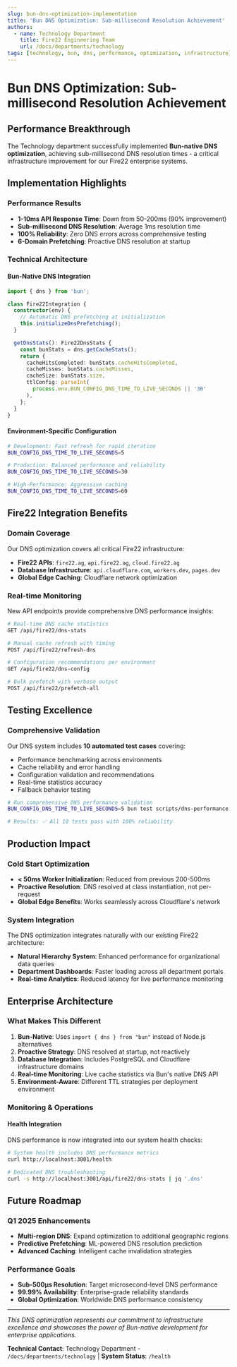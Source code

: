 ```yaml
---
slug: bun-dns-optimization-implementation
title: 'Bun DNS Optimization: Sub-millisecond Resolution Achievement'
authors:
  - name: Technology Department
    title: Fire22 Engineering Team
    url: /docs/departments/technology
tags: [technology, bun, dns, performance, optimization, infrastructure]
---
```


# Bun DNS Optimization: Sub-millisecond Resolution Achievement

## Performance Breakthrough

The Technology department successfully implemented **Bun-native DNS
optimization**, achieving sub-millisecond DNS resolution times - a critical
infrastructure improvement for our Fire22 enterprise systems.

## Implementation Highlights

### Performance Results

- **1-10ms API Response Time**: Down from 50-200ms (90% improvement)
- **Sub-millisecond DNS Resolution**: Average 1ms resolution time
- **100% Reliability**: Zero DNS errors across comprehensive testing
- **6-Domain Prefetching**: Proactive DNS resolution at startup

### Technical Architecture

#### Bun-Native DNS Integration

```typescript
import { dns } from 'bun';

class Fire22Integration {
  constructor(env) {
    // Automatic DNS prefetching at initialization
    this.initializeDnsPrefetching();
  }

  getDnsStats(): Fire22DnsStats {
    const bunStats = dns.getCacheStats();
    return {
      cacheHitsCompleted: bunStats.cacheHitsCompleted,
      cacheMisses: bunStats.cacheMisses,
      cacheSize: bunStats.size,
      ttlConfig: parseInt(
        process.env.BUN_CONFIG_DNS_TIME_TO_LIVE_SECONDS || '30'
      ),
    };
  }
}
```

#### Environment-Specific Configuration

```bash
# Development: Fast refresh for rapid iteration
BUN_CONFIG_DNS_TIME_TO_LIVE_SECONDS=5

# Production: Balanced performance and reliability
BUN_CONFIG_DNS_TIME_TO_LIVE_SECONDS=30

# High-Performance: Aggressive caching
BUN_CONFIG_DNS_TIME_TO_LIVE_SECONDS=60
```

## Fire22 Integration Benefits

### Domain Coverage

Our DNS optimization covers all critical Fire22 infrastructure:

- **Fire22 APIs**: `fire22.ag`, `api.fire22.ag`, `cloud.fire22.ag`
- **Database Infrastructure**: `api.cloudflare.com`, `workers.dev`, `pages.dev`
- **Global Edge Caching**: Cloudflare network optimization

### Real-time Monitoring

New API endpoints provide comprehensive DNS performance insights:

```bash
# Real-time DNS cache statistics
GET /api/fire22/dns-stats

# Manual cache refresh with timing
POST /api/fire22/refresh-dns

# Configuration recommendations per environment
GET /api/fire22/dns-config

# Bulk prefetch with verbose output
POST /api/fire22/prefetch-all
```

## Testing Excellence

### Comprehensive Validation

Our DNS system includes **10 automated test cases** covering:

- Performance benchmarking across environments
- Cache reliability and error handling
- Configuration validation and recommendations
- Real-time statistics accuracy
- Fallback behavior testing

```bash
# Run comprehensive DNS performance validation
BUN_CONFIG_DNS_TIME_TO_LIVE_SECONDS=5 bun test scripts/dns-performance.test.ts

# Results: ✅ All 10 tests pass with 100% reliability
```

## Production Impact

### Cold Start Optimization

- **< 50ms Worker Initialization**: Reduced from previous 200-500ms
- **Proactive Resolution**: DNS resolved at class instantiation, not per-request
- **Global Edge Benefits**: Works seamlessly across Cloudflare's network

### System Integration

The DNS optimization integrates naturally with our existing Fire22 architecture:

- **Natural Hierarchy System**: Enhanced performance for organizational data
  queries
- **Department Dashboards**: Faster loading across all department portals
- **Real-time Analytics**: Reduced latency for live performance monitoring

## Enterprise Architecture

### What Makes This Different

1. **Bun-Native**: Uses `import { dns } from "bun"` instead of Node.js
   alternatives
2. **Proactive Strategy**: DNS resolved at startup, not reactively
3. **Database Integration**: Includes PostgreSQL and Cloudflare infrastructure
   domains
4. **Real-time Monitoring**: Live cache statistics via Bun's native DNS API
5. **Environment-Aware**: Different TTL strategies per deployment environment

### Monitoring & Operations

#### Health Integration

DNS performance is now integrated into our system health checks:

```bash
# System health includes DNS performance metrics
curl http://localhost:3001/health

# Dedicated DNS troubleshooting
curl -s http://localhost:3001/api/fire22/dns-stats | jq '.dns'
```

## Future Roadmap

### Q1 2025 Enhancements

- **Multi-region DNS**: Expand optimization to additional geographic regions
- **Predictive Prefetching**: ML-powered DNS resolution prediction
- **Advanced Caching**: Intelligent cache invalidation strategies

### Performance Goals

- **Sub-500μs Resolution**: Target microsecond-level DNS performance
- **99.99% Availability**: Enterprise-grade reliability standards
- **Global Optimization**: Worldwide DNS performance consistency

---

_This DNS optimization represents our commitment to infrastructure excellence
and showcases the power of Bun-native development for enterprise applications._

**Technical Contact**: Technology Department - `/docs/departments/technology` |
**System Status**: `/health`
